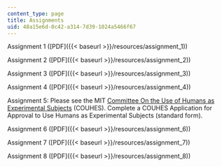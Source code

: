 ```yaml
---
content_type: page
title: Assignments
uid: 48a15e6d-0c42-a314-7d39-1024a5466f67
---
```


Assignment 1 ([PDF]({{< baseurl >}}/resources/assignment_1))

Assignment 2 ([PDF]({{< baseurl >}}/resources/assignment_2))

Assignment 3 ([PDF]({{< baseurl >}}/resources/assignment_3))

Assignment 4 ([PDF]({{< baseurl >}}/resources/assignment_4))

Assignment 5: Please see the MIT [Committee On the Use of Humans as Experimental Subjects](http://web.mit.edu/committees/couhes/) (COUHES). Complete a COUHES Application for Approval to Use Humans as Experimental Subjects (standard form).

Assignment 6 ([PDF]({{< baseurl >}}/resources/assignment_6))

Assignment 7 ([PDF]({{< baseurl >}}/resources/assignment_7))

Assignment 8 ([PDF]({{< baseurl >}}/resources/assignment_8))